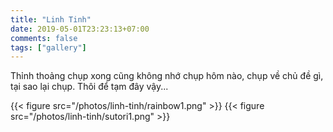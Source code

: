 ```yaml
---
title: "Linh Tinh"
date: 2019-05-01T23:23:13+07:00
comments: false
tags: ["gallery"]
---
```


Thỉnh thoảng chụp xong cũng không nhớ chụp hôm nào, chụp về chủ đề gì, tại sao lại chụp. Thôi để tạm đây vậy...

[//]: # ({{< gallery dir="/photos/linh-tinh" />}} {{< load-photoswipe >}})

{{< figure src="/photos/linh-tinh/rainbow1.png" >}}
{{< figure src="/photos/linh-tinh/sutori1.png" >}}